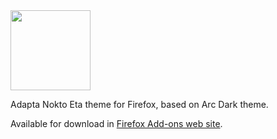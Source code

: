 <img width="128" src="https://github.com/tiberiosantos/adapta-nokto-firefox/raw/master/icon.png" />

Adapta Nokto Eta theme for Firefox, based on Arc Dark theme.

Available for download in [Firefox Add-ons web site](https://addons.mozilla.org/en-US/firefox/addon/adapta-nokto-eta-theme/).
